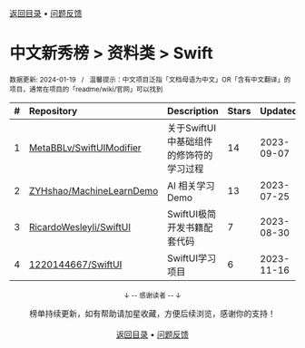 <a href="https://github.com/GrowingGit/GitHub-Chinese-Top-Charts#github中文排行榜">返回目录</a> • <a href="/content/docs/feedback.md">问题反馈</a>

# 中文新秀榜 > 资料类 > Swift
<sub>数据更新: 2024-01-19&nbsp;&nbsp;&nbsp;/&nbsp;&nbsp;&nbsp;温馨提示：中文项目泛指「文档母语为中文」OR「含有中文翻译」的项目，通常在项目的「readme/wiki/官网」可以找到</sub>

|#|Repository|Description|Stars|Updated|Created|
|:-|:-|:-|:-|:-|:-|
|1|[MetaBBLv/SwiftUIModifier](https://github.com/MetaBBLv/SwiftUIModifier)|关于SwiftUI中基础组件的修饰符的学习过程|14|2023-09-07|2023-07-11|
|2|[ZYHshao/MachineLearnDemo](https://github.com/ZYHshao/MachineLearnDemo)|AI 相关学习Demo|13|2023-07-25|2023-04-13|
|3|[RicardoWesleyli/SwiftUI](https://github.com/RicardoWesleyli/SwiftUI)|SwiftUI极简开发书籍配套代码|7|2023-08-30|2023-05-15|
|4|[1220144667/SwiftUI](https://github.com/1220144667/SwiftUI)|SwiftUI学习项目|6|2023-11-16|2023-11-13|

<div align="center">
    <p><sub>↓ -- 感谢读者 -- ↓</sub></p>
    榜单持续更新，如有帮助请加星收藏，方便后续浏览，感谢你的支持！
</div>

<br/>

<div align="center"><a href="https://github.com/GrowingGit/GitHub-Chinese-Top-Charts#github中文排行榜">返回目录</a> • <a href="/content/docs/feedback.md">问题反馈</a></div>
